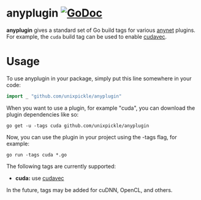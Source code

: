 # anyplugin [![GoDoc](https://godoc.org/github.com/unixpickle/anyplugin?status.svg)](https://godoc.org/github.com/unixpickle/anyplugin)

**anyplugin** gives a standard set of Go build tags for various [anynet](https://github.com/unixpickle/anynet) plugins. For example, the `cuda` build tag can be used to enable [cudavec](https://github.com/unixpickle/cudavec).

# Usage

To use anyplugin in your package, simply put this line somewhere in your code:

```go
import _ "github.com/unixpickle/anyplugin"
```

When you want to use a plugin, for example "cuda", you can download the plugin dependencies like so:

```
go get -u -tags cuda github.com/unixpickle/anyplugin
```

Now, you can use the plugin in your project using the -tags flag, for example:

```
go run -tags cuda *.go
```

The following tags are currently supported:

 * **cuda:** use [cudavec](https://github.com/unixpickle/cudavec)

In the future, tags may be added for cuDNN, OpenCL, and others.

